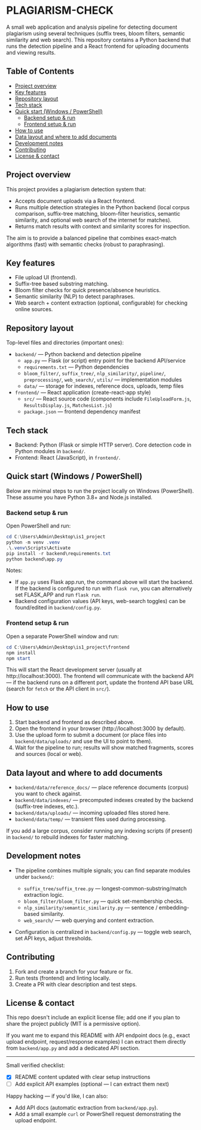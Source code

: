 # PLAGIARISM-CHECK

A small web application and analysis pipeline for detecting document plagiarism using several techniques (suffix trees, bloom filters, semantic similarity and web search). This repository contains a Python backend that runs the detection pipeline and a React frontend for uploading documents and viewing results.

## Table of Contents
- [Project overview](#project-overview)
- [Key features](#key-features)
- [Repository layout](#repository-layout)
- [Tech stack](#tech-stack)
- [Quick start (Windows / PowerShell)](#quick-start-windows--powershell)
    - [Backend setup & run](#backend-setup--run)
    - [Frontend setup & run](#frontend-setup--run)
- [How to use](#how-to-use)
- [Data layout and where to add documents](#data-layout-and-where-to-add-documents)
- [Development notes](#development-notes)
- [Contributing](#contributing)
- [License & contact](#license--contact)

## Project overview

This project provides a plagiarism detection system that:

- Accepts document uploads via a React frontend.
- Runs multiple detection strategies in the Python backend (local corpus comparison, suffix-tree matching, bloom-filter heuristics, semantic similarity, and optional web search of the internet for matches).
- Returns match results with context and similarity scores for inspection.

The aim is to provide a balanced pipeline that combines exact-match algorithms (fast) with semantic checks (robust to paraphrasing).

## Key features

- File upload UI (frontend).
- Suffix-tree based substring matching.
- Bloom filter checks for quick presence/absence heuristics.
- Semantic similarity (NLP) to detect paraphrases.
- Web search + content extraction (optional, configurable) for checking online sources.

## Repository layout

Top-level files and directories (important ones):

- `backend/` — Python backend and detection pipeline
    - `app.py` — Flask (or script) entry point for the backend API/service
    - `requirements.txt` — Python dependencies
    - `bloom_filter/`, `suffix_tree/`, `nlp_similarity/`, `pipeline/`, `preprocessing/`, `web_search/`, `utils/` — implementation modules
    - `data/` — storage for indexes, reference docs, uploads, temp files
- `frontend/` — React application (create-react-app style)
    - `src/` — React source code (components include `FileUploadForm.js`, `ResultsDisplay.js`, `MatchesList.js`)
    - `package.json` — frontend dependency manifest

## Tech stack

- Backend: Python (Flask or simple HTTP server). Core detection code in Python modules in `backend/`.
- Frontend: React (JavaScript), in `frontend/`.

## Quick start (Windows / PowerShell)

Below are minimal steps to run the project locally on Windows (PowerShell). These assume you have Python 3.8+ and Node.js installed.

### Backend setup & run

Open PowerShell and run:

```powershell
cd C:\Users\Admin\Desktop\is1_project
python -m venv .venv
.\.venv\Scripts\Activate
pip install -r backend\requirements.txt
python backend\app.py
```

Notes:
- If `app.py` uses Flask app.run, the command above will start the backend. If the backend is configured to run with `flask run`, you can alternatively set FLASK_APP and run `flask run`.
- Backend configuration values (API keys, web-search toggles) can be found/edited in `backend/config.py`.

### Frontend setup & run

Open a separate PowerShell window and run:

```powershell
cd C:\Users\Admin\Desktop\is1_project\frontend
npm install
npm start
```

This will start the React development server (usually at http://localhost:3000). The frontend will communicate with the backend API — if the backend runs on a different port, update the frontend API base URL (search for `fetch` or the API client in `src/`).

## How to use

1. Start backend and frontend as described above.
2. Open the frontend in your browser (http://localhost:3000 by default).
3. Use the upload form to submit a document (or place files into `backend/data/uploads/` and use the UI to point to them).
4. Wait for the pipeline to run; results will show matched fragments, scores and sources (local or web).

## Data layout and where to add documents

- `backend/data/reference_docs/` — place reference documents (corpus) you want to check against.
- `backend/data/indexes/` — precomputed indexes created by the backend (suffix-tree indexes, etc.).
- `backend/data/uploads/` — incoming uploaded files stored here.
- `backend/data/temp/` — transient files used during processing.

If you add a large corpus, consider running any indexing scripts (if present) in `backend/` to rebuild indexes for faster matching.

## Development notes

- The pipeline combines multiple signals; you can find separate modules under `backend/`:
    - `suffix_tree/suffix_tree.py` — longest-common-substring/match extraction logic.
    - `bloom_filter/bloom_filter.py` — quick set-membership checks.
    - `nlp_similarity/semantic_similarity.py` — sentence / embedding-based similarity.
    - `web_search/` — web querying and content extraction.

- Configuration is centralized in `backend/config.py` — toggle web search, set API keys, adjust thresholds.

## Contributing

1. Fork and create a branch for your feature or fix.
2. Run tests (frontend) and linting locally.
3. Create a PR with clear description and test steps.

## License & contact

This repo doesn't include an explicit license file; add one if you plan to share the project publicly (MIT is a permissive option).

If you want me to expand this README with API endpoint docs (e.g., exact upload endpoint, request/response examples) I can extract them directly from `backend/app.py` and add a dedicated API section.

---

Small verified checklist:

- [x] README content updated with clear setup instructions
- [ ] Add explicit API examples (optional — I can extract them next)

Happy hacking — if you'd like, I can also:

- Add API docs (automatic extraction from `backend/app.py`).
- Add a small example `curl` or PowerShell request demonstrating the upload endpoint.

